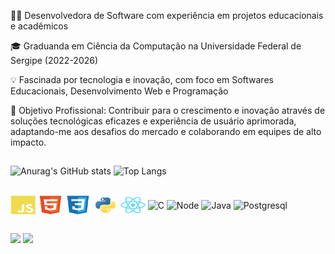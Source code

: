 👩‍💻 Desenvolvedora de Software com experiência em projetos educacionais e acadêmicos

🎓 Graduanda em Ciência da Computação na Universidade Federal de Sergipe (2022-2026)

💡 Fascinada por tecnologia e inovação, com foco em Softwares Educacionais, Desenvolvimento Web e Programação

🎯 Objetivo Profissional: Contribuir para o crescimento e inovação através de soluções tecnológicas eficazes e experiência de usuário aprimorada, adaptando-me aos desafios do mercado e colaborando em equipes de alto impacto.
##

![Anurag's GitHub stats](https://github-readme-stats.vercel.app/api?username=lorenaraquelolive&show_icons=true&theme=holi&v=1)
![Top Langs](https://github-readme-stats.vercel.app/api/top-langs/?username=lorenaraquelolive&layout=compact&theme=holi)

<div style="display: inline_block"><br>
  <img align="center" alt="Js" height="30" width="40" src="https://raw.githubusercontent.com/devicons/devicon/master/icons/javascript/javascript-plain.svg">
  <img align="center" alt="HTML" height="30" width="40" src="https://raw.githubusercontent.com/devicons/devicon/master/icons/html5/html5-original.svg">
  <img align="center" alt="CSS" height="30" width="40" src="https://raw.githubusercontent.com/devicons/devicon/master/icons/css3/css3-original.svg">
  <img align="center" alt="Python" height="30" width="40" src="https://raw.githubusercontent.com/devicons/devicon/master/icons/python/python-original.svg">
  <img align="center" alt="React" height="30" width="40" src="https://raw.githubusercontent.com/devicons/devicon/master/icons/react/react-original.svg">
  <img align="center" alt="C" height="30" width="40" src="https://cdn.jsdelivr.net/gh/devicons/devicon@latest/icons/c/c-original.svg">
  <img align="center" alt="Node" height="30" width="40" src="https://cdn.jsdelivr.net/gh/devicons/devicon@latest/icons/nodejs/nodejs-original.svg">
  <img align="center" alt="Java" height="30" width="40" src="https://cdn.jsdelivr.net/gh/devicons/devicon@latest/icons/java/java-original.svg">
  <img align="center" alt="Postgresql" height="30" width="40" src="https://cdn.jsdelivr.net/gh/devicons/devicon@latest/icons/postgresql/postgresql-original.svg">
</div>

##

<div> 
  <a href="linkedin.com/in/lorena-raquel-olive" target="_blank"><img src="https://img.shields.io/badge/-LinkedIn-%230077B5?style=for-the-badge&logo=linkedin&logoColor=white" target="_blank"></a>
  <a href = "lorenaraquelolive@gmail.com"><img src="https://img.shields.io/badge/-Gmail-%23333?style=for-the-badge&logo=gmail&logoColor=white" target="_blank"></a>
  
</div>
